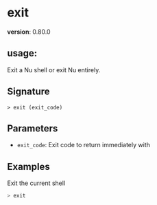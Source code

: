# exit

**version**: 0.80.0

## **usage**:

Exit a Nu shell or exit Nu entirely.

## Signature

`> exit (exit_code)`

## Parameters

- `exit_code`: Exit code to return immediately with

## Examples

Exit the current shell

```bash
> exit
```
